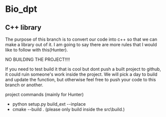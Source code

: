 # Bio_dpt

##  C++ library

The purpose of this branch is to convert our code into c++ so that we can make a library out of it.
I am going to say there are more rules that I would like to follow with this(Hunter).

NO BUILDING THE PROJECT!!!!

If you need to test build it that is cool but dont push a built project to github, it could ruin someone's work inside the project. 
We will pick a day to build and update the function, but otherwise feel free to push your code to this branch or another.




project commands (mainly for Hunter)

* python setup.py build_ext --inplace
* cmake --build . (please only build inside the src\build.)
